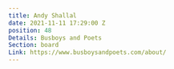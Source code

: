 ```yaml
---
title: Andy Shallal
date: 2021-11-11 17:29:00 Z
position: 48
Details: Busboys and Poets
Section: board
Link: https://www.busboysandpoets.com/about/
---
```


